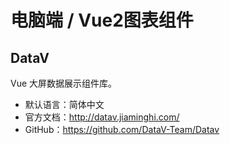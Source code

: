 # 电脑端 / Vue2图表组件

## DataV

Vue 大屏数据展示组件库。

- 默认语言：简体中文
- 官方文档：http://datav.jiaminghi.com/
- GitHub：https://github.com/DataV-Team/Datav